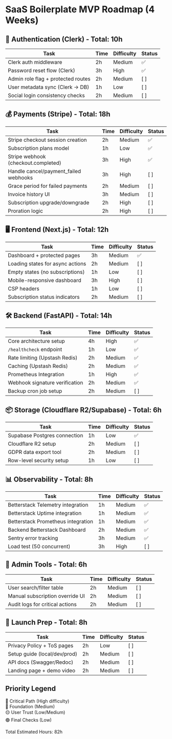 # SaaS Boilerplate MVP Roadmap (4 Weeks)

## 🔐 Authentication (Clerk) - Total: 10h
| Task                              | Time | Difficulty | Status |
|-----------------------------------|------|------------|--------|
| Clerk auth middleware             | 2h   | Medium     | ✅    |
| Password reset flow (Clerk)    | 3h   | High          | ✅    |
| Admin role flag + protected routes| 2h   | Medium     | [ ]    |
| User metadata sync (Clerk → DB)   | 1h   | Low        | [ ]    |
| Social login consistency checks   | 2h   | Medium     | [ ]    |

## 💰 Payments (Stripe) - Total: 18h
| Task                              | Time | Difficulty | Status |
|-----------------------------------|------|------------|--------|
| Stripe checkout session creation  | 2h   | Medium     | ✅     |
| Subscription plans model          | 1h   | Low        | ✅     |
| Stripe webhook (checkout.completed)| 3h  | High       | ✅     |
| Handle cancel/payment_failed webhooks | 3h | High     | [ ]    |
| Grace period for failed payments  | 2h   | Medium     | [ ]    |
| Invoice history UI                | 3h   | Medium     | [ ]    |
| Subscription upgrade/downgrade    | 2h   | High       | [ ]    |
| Proration logic                   | 2h   | High       | [ ]    |

## 🖥️ Frontend (Next.js) - Total: 12h
| Task                              | Time | Difficulty | Status |
|-----------------------------------|------|------------|--------|
| Dashboard + protected pages       | 3h   | Medium     | ✅     |
| Loading states for async actions  | 2h   | Medium     | [ ]    |
| Empty states (no subscriptions)   | 1h   | Low        | [ ]    |
| Mobile-responsive dashboard       | 3h   | High       | [ ]    |
| CSP headers                       | 1h   | Low        | [ ]    |
| Subscription status indicators    | 2h   | Medium     | [ ]    |

## 🛠️ Backend (FastAPI) - Total: 14h
| Task                              | Time | Difficulty | Status |
|-----------------------------------|------|------------|--------|
| Core architecture setup           | 4h   | High       | ✅     |
| `/healthcheck` endpoint           | 1h   | Low        | ✅     |
| Rate limiting (Upstash Redis)     | 2h   | Medium     | ✅     |
| Caching (Upstash Redis)           | 2h   | Medium     | ✅     |
| Prometheus Integration            | 1h   | High       | ✅     |
| Webhook signature verification    | 2h   | Medium     | ✅     |
| Backup cron job setup             | 2h   | Medium     | [ ]    |

## 📦 Storage (Cloudflare R2/Supabase) - Total: 6h
| Task                              | Time | Difficulty | Status |
|-----------------------------------|------|------------|--------|
| Supabase Postgres connection      | 1h   | Low        | ✅     |
| Cloudflare R2 setup               | 2h   | Medium     | [ ]    |
| GDPR data export tool             | 2h   | Medium     | [ ]    |
| Row-level security setup          | 1h   | Low        | [ ]    |

## 📊 Observability - Total: 8h
| Task                              | Time | Difficulty | Status |
|-----------------------------------|------|------------|--------|
| Betterstack Telemetry integration | 1h   | Medium     | ✅    |
| Betterstack Uptime integration    | 1h   | Medium     | ✅    |
| Betterstack Prometheus integration| 1h   | Medium     | ✅    |
| Backend Betterstack Dashboard     | 2h   | Medium     | ✅    |
| Sentry error tracking             | 3h   | Medium     | ✅    |
| Load test (50 concurrent)         | 3h   | High       | [ ]    |

## 🛂 Admin Tools - Total: 6h
| Task                              | Time | Difficulty | Status |
|-----------------------------------|------|------------|--------|
| User search/filter table          | 2h   | Medium     | [ ]    |
| Manual subscription override UI   | 2h   | Medium     | [ ]    |
| Audit logs for critical actions   | 2h   | Medium     | [ ]    |

## 🚀 Launch Prep - Total: 8h
| Task                              | Time | Difficulty | Status |
|-----------------------------------|------|------------|--------|
| Privacy Policy + ToS pages        | 2h   | Low        | [ ]    |
| Setup guide (local/dev/prod)      | 2h   | Medium     | [ ]    |
| API docs (Swagger/Redoc)          | 2h   | Medium     | [ ]    |
| Landing page + demo video         | 2h   | Medium     | [ ]    |

## Priority Legend
🔴 Critical Path (High difficulty)  
🔵 Foundation (Medium)  
🟡 User Trust (Low/Medium)  
🟢 Final Checks (Low)

Total Estimated Hours: 82h